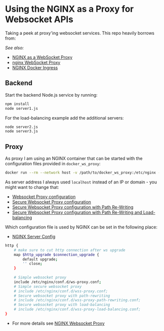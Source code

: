 # Using the NGINX as a Proxy for Websocket APIs

Taking a peek at proxy'ing websocket services. This repo heavily borrows from:


_See also:_

* [NGINX as a WebSocket Proxy](https://www.nginx.com/blog/websocket-nginx/)
* [nginx WebSocket Proxy](https://github.com/nicokaiser/nginx-websocket-proxy)
* [NGINX Docker Ingress](https://github.com/mpolinowski/nginx_docker_ingress)


## Backend

Start the backend Node.js service by running:


```bash
npm install
node server1.js
```

For the load-balancing example add the additional servers:


```bash
node server2.js
node server3.js
```


## Proxy

As proxy I am using an NGINX container that can be started with the configuration files provided in `docker_ws_proxy`:


```bash
docker run --rm --network host -v /path/to/docker_ws_proxy:/etc/nginx --name proxy nginx:alpine
```

As server address I always used `localhost` instead of an IP or domain - you might want to change that:


* [Websocket Proxy configuration](https://github.com/mpolinowski/ws-api-proxy/blob/master/docker_ws_proxy/conf.d/ws-proxy.conf)
* [Secure Websocket Proxy configuration](https://github.com/mpolinowski/ws-api-proxy/blob/master/docker_ws_proxy/conf.d/wss-proxy.conf)
* [Secure Websocket Proxy configuration with Path Re-Writing](https://github.com/mpolinowski/ws-api-proxy/blob/master/docker_ws_proxy/conf.d/wss-proxy-path-rewriting.conf)
* [Secure Websocket Proxy configuration with Path Re-Writing and Load-balancing](https://github.com/mpolinowski/ws-api-proxy/blob/master/docker_ws_proxy/conf.d/wss-proxy-load-balancing.conf)


Which configuration file is used by NGINX can be set in the following place:

* [NGINX Server Config](https://github.com/mpolinowski/ws-api-proxy/blob/master/docker_ws_proxy/nginx.conf)


```bash
http {
    # make sure to cut http connection after ws upgrade
    map $http_upgrade $connection_upgrade {
        default upgrade;
        '' close;
    }
 
    # Simple websocket proxy
    include /etc/nginx/conf.d/ws-proxy.conf;
    # Simple secure websocket proxy
    # include /etc/nginx/conf.d/wss-proxy.conf;
    # Secure websocket proxy with path-rewriting
    # include /etc/nginx/conf.d/wss-proxy-path-rewriting.conf;
    # Secure websocket proxy with load-balancing
    # include /etc/nginx/conf.d/wss-proxy-load-balancing.conf;
}
```


* For more details see [NGINX Websocket Proxy](https://mpolinowski.github.io/docs/DevOps/NGINX/2022-12-08-nginx-websocket-proxy/2022-12-08)
